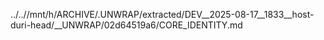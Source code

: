 ../..//mnt/h/ARCHIVE/.UNWRAP/extracted/DEV__2025-08-17__1833__host-duri-head/__UNWRAP/02d64519a6/CORE_IDENTITY.md